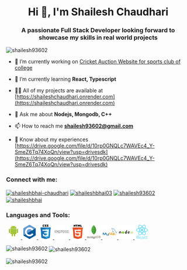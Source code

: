 <h1 align="center">Hi 👋, I'm Shailesh Chaudhari</h1>
<h3 align="center">A passionate Full Stack Developer looking forward to showcase my skills in real world projects</h3>

<p align="left"> <img src="https://komarev.com/ghpvc/?username=shailesh93602&label=Profile%20views&color=0e75b6&style=flat" alt="shailesh93602" /> </p>

- 🔭 I’m currently working on [Cricket Auction Website for sports club of college](https://Sportifygec.onrender.com)

- 🌱 I’m currently learning **React, Typescript**

- 👨‍💻 All of my projects are available at [https://shaileshchaudhari.onrender.com](https://shaileshchaudhari.onrender.com)

- 💬 Ask me about **Nodejs, Mongodb, C++**

- 📫 How to reach me **shailesh93602@gmail.com**

- 📄 Know about my experiences [https://drive.google.com/file/d/10rp0GNQLc7WAVEc4_Y-SmeZ6Tq74XoQn/view?usp=drivesdk](https://drive.google.com/file/d/10rp0GNQLc7WAVEc4_Y-SmeZ6Tq74XoQn/view?usp=drivesdk)

<h3 align="left">Connect with me:</h3>
<p align="left">
<a href="https://linkedin.com/in/shaileshbhai-chaudhari" target="blank"><img align="center" src="https://raw.githubusercontent.com/rahuldkjain/github-profile-readme-generator/master/src/images/icons/Social/linked-in-alt.svg" alt="shaileshbhai-chaudhari" height="30" width="40" /></a>
<a href="https://www.codechef.com/users/shaileshbhai03" target="blank"><img align="center" src="https://cdn.jsdelivr.net/npm/simple-icons@3.1.0/icons/codechef.svg" alt="shaileshbhai03" height="30" width="40" /></a>
<a href="https://www.hackerrank.com/shailesh93602" target="blank"><img align="center" src="https://raw.githubusercontent.com/rahuldkjain/github-profile-readme-generator/master/src/images/icons/Social/hackerrank.svg" alt="shailesh93602" height="30" width="40" /></a>
<a href="https://www.leetcode.com/shaileshbhai" target="blank"><img align="center" src="https://raw.githubusercontent.com/rahuldkjain/github-profile-readme-generator/master/src/images/icons/Social/leet-code.svg" alt="shaileshbhai" height="30" width="40" /></a>
</p>

<h3 align="left">Languages and Tools:</h3>
<p align="left"> <a href="https://developer.android.com" target="_blank" rel="noreferrer"> <img src="https://raw.githubusercontent.com/devicons/devicon/master/icons/android/android-original-wordmark.svg" alt="android" width="40" height="40"/> </a> <a href="https://www.cprogramming.com/" target="_blank" rel="noreferrer"> <img src="https://raw.githubusercontent.com/devicons/devicon/master/icons/c/c-original.svg" alt="c" width="40" height="40"/> </a> <a href="https://www.w3schools.com/css/" target="_blank" rel="noreferrer"> <img src="https://raw.githubusercontent.com/devicons/devicon/master/icons/css3/css3-original-wordmark.svg" alt="css3" width="40" height="40"/> </a> <a href="https://expressjs.com" target="_blank" rel="noreferrer"> <img src="https://raw.githubusercontent.com/devicons/devicon/master/icons/express/express-original-wordmark.svg" alt="express" width="40" height="40"/> </a> <a href="https://www.w3.org/html/" target="_blank" rel="noreferrer"> <img src="https://raw.githubusercontent.com/devicons/devicon/master/icons/html5/html5-original-wordmark.svg" alt="html5" width="40" height="40"/> </a> <a href="https://www.mongodb.com/" target="_blank" rel="noreferrer"> <img src="https://raw.githubusercontent.com/devicons/devicon/master/icons/mongodb/mongodb-original-wordmark.svg" alt="mongodb" width="40" height="40"/> </a> <a href="https://www.mysql.com/" target="_blank" rel="noreferrer"> <img src="https://raw.githubusercontent.com/devicons/devicon/master/icons/mysql/mysql-original-wordmark.svg" alt="mysql" width="40" height="40"/> </a> <a href="https://nodejs.org" target="_blank" rel="noreferrer"> <img src="https://raw.githubusercontent.com/devicons/devicon/master/icons/nodejs/nodejs-original-wordmark.svg" alt="nodejs" width="40" height="40"/> </a> <a href="https://reactjs.org/" target="_blank" rel="noreferrer"> <img src="https://raw.githubusercontent.com/devicons/devicon/master/icons/react/react-original-wordmark.svg" alt="react" width="40" height="40"/> </a> </p>

<p><img align="left" src="https://github-readme-stats.vercel.app/api/top-langs?username=shailesh93602&show_icons=true&locale=en&layout=compact" alt="shailesh93602" /></p>

<p>&nbsp;<img align="center" src="https://github-readme-stats.vercel.app/api?username=shailesh93602&show_icons=true&locale=en" alt="shailesh93602" /></p>

<p><img align="center" src="https://github-readme-streak-stats.herokuapp.com/?user=shailesh93602&" alt="shailesh93602" /></p>
